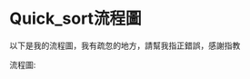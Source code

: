 # Quick_sort流程圖

以下是我的流程圖，我有疏忽的地方，請幫我指正錯誤，感謝指教

流程圖:

[](https://github.com/DarrenLUCreate/DarreNC/blob/master/Img/quick_sort.png)
